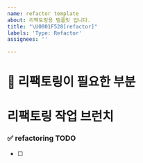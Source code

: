 ```yaml
---
name: refactor template
about: 리팩토링용 탬플릿 입니다.
title: "\U0001F528[refactor]"
labels: 'Type: Refactor'
assignees: ''

---
```


# 🔨 리팩토링이 필요한 부분 

# 리팩토링 작업 브런치
<!-- refactor/auth-issue-47-->

### ✅ refactoring TODO
<!-- 리팩토링 튜두  -->
- [ ]
